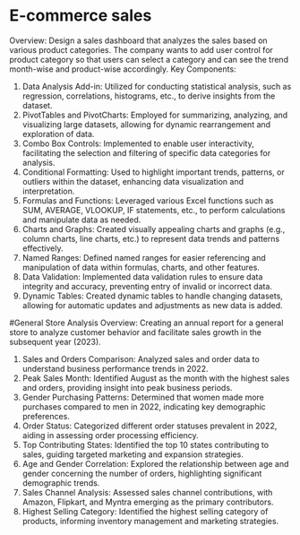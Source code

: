 # E-commerce sales 
Overview: Design a sales dashboard that analyzes the sales based on various product categories. The company wants to add user control for product category so that users can select a category and can see the trend month-wise and product-wise accordingly.
Key Components:
1. Data Analysis Add-in: Utilized for conducting statistical analysis, such as regression, correlations, histograms, etc., to derive insights from the dataset.
2. PivotTables and PivotCharts: Employed for summarizing, analyzing, and visualizing large datasets, allowing for dynamic rearrangement and exploration of data.
3. Combo Box Controls: Implemented to enable user interactivity, facilitating the selection and filtering of specific data categories for analysis.
4. Conditional Formatting: Used to highlight important trends, patterns, or outliers within the dataset, enhancing data visualization and interpretation.
5. Formulas and Functions: Leveraged various Excel functions such as SUM, AVERAGE, VLOOKUP, IF statements, etc., to perform calculations and manipulate data as needed.
6. Charts and Graphs: Created visually appealing charts and graphs (e.g., column charts, line charts, etc.) to represent data trends and patterns effectively.
7. Named Ranges: Defined named ranges for easier referencing and manipulation of data within formulas, charts, and other features.
8. Data Validation: Implemented data validation rules to ensure data integrity and accuracy, preventing entry of invalid or incorrect data.
9. Dynamic Tables: Created dynamic tables to handle changing datasets, allowing for automatic updates and adjustments as new data is added.

#General Store Analysis
Overview: Creating an annual report for a general store to analyze customer behavior and facilitate sales growth in the subsequent year (2023).

1. Sales and Orders Comparison: Analyzed sales and order data to understand business performance trends in 2022.
2. Peak Sales Month: Identified August as the month with the highest sales and orders, providing insight into peak business periods.
3. Gender Purchasing Patterns: Determined that women made more purchases compared to men in 2022, indicating key demographic preferences.
4. Order Status: Categorized different order statuses prevalent in 2022, aiding in assessing order processing efficiency.
5. Top Contributing States: Identified the top 10 states contributing to sales, guiding targeted marketing and expansion strategies.
6. Age and Gender Correlation: Explored the relationship between age and gender concerning the number of orders, highlighting significant demographic trends.
7. Sales Channel Analysis: Assessed sales channel contributions, with Amazon, Flipkart, and Myntra emerging as the primary contributors.
8. Highest Selling Category: Identified the highest selling category of products, informing inventory management and marketing strategies.

